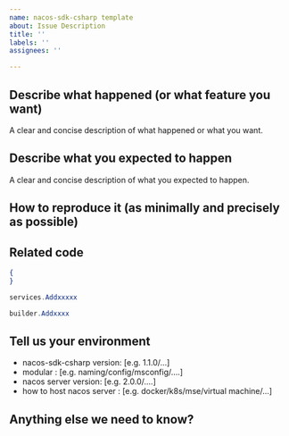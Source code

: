 ```yaml
---
name: nacos-sdk-csharp template
about: Issue Description
title: ''
labels: ''
assignees: ''

---
```


## Describe what happened (or what feature you want)

A clear and concise description of what happened or what you want.

## Describe what you expected to happen

A clear and concise description of what you expected to happen.

## How to reproduce it (as minimally and precisely as possible)

## Related code

```JSON
{
}
```

```csharp
services.Addxxxxx

builder.Addxxxx
```

## Tell us your environment

- nacos-sdk-csharp version: [e.g. 1.1.0/...]
- modular : [e.g. naming/config/msconfig/....]
- nacos server version: [e.g. 2.0.0/....]
- how to host nacos server : [e.g. docker/k8s/mse/virtual machine/...]

## Anything else we need to know?
